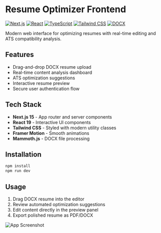 # Resume Optimizer Frontend

[![Next.js](https://img.shields.io/badge/Next.js-15.1.6-000000?logo=next.js)](https://nextjs.org/)
[![React](https://img.shields.io/badge/React-19.0.0-61DAFB?logo=react)](https://react.dev/)
[![TypeScript](https://img.shields.io/badge/TypeScript-5.0-3178C6?logo=typescript)](https://www.typescriptlang.org/)
[![Tailwind CSS](https://img.shields.io/badge/Tailwind_CSS-3.4.1-06B6D4?logo=tailwind-css)](https://tailwindcss.com/)
[![DOCX](https://img.shields.io/badge/DOCX_Processing-1.9.0-00B2EE)](https://github.com/dolanmiu/docx)

Modern web interface for optimizing resumes with real-time editing and ATS compatibility analysis.

## Features

- Drag-and-drop DOCX resume upload
- Real-time content analysis dashboard  
- ATS optimization suggestions
- Interactive resume preview
- Secure user authentication flow

## Tech Stack

- **Next.js 15** - App router and server components
- **React 19** - Interactive UI components
- **Tailwind CSS** - Styled with modern utility classes
- **Framer Motion** - Smooth animations
- **Mammoth.js** - DOCX file processing

## Installation

```bash
npm install
npm run dev
```

## Usage

1. Drag DOCX resume into the editor
2. Review automated optimization suggestions
3. Edit content directly in the preview panel
4. Export polished resume as PDF/DOCX

![App Screenshot](/public/screenshot.png)
